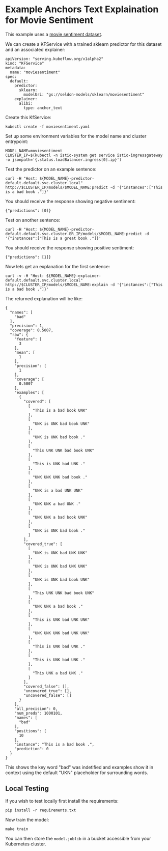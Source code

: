 # Example Anchors Text Explaination for Movie Sentiment

This example uses a [movie sentiment dataset](http://www.cs.cornell.edu/people/pabo/movie-review-data/).

We can create a KFService with a trained sklearn predictor for this dataset and an associated explainer:

```
apiVersion: "serving.kubeflow.org/v1alpha2"
kind: "KFService"
metadata:
  name: "moviesentiment"
spec:
  default:
    predictor:
      sklearn:
        modelUri: "gs://seldon-models/sklearn/moviesentiment"
    explainer:
      alibi:
        type: anchor_text
```

Create this KfService:

```
kubectl create -f moviesentiment.yaml
```

Set up some environment variables for the model name and cluster entrypoint:

```
MODEL_NAME=moviesentiment
CLUSTER_IP=$(kubectl -n istio-system get service istio-ingressgateway -o jsonpath='{.status.loadBalancer.ingress[0].ip}')
```

Test the predictor on an example sentence:

```
curl -H "Host: ${MODEL_NAME}-predictor-default.default.svc.cluster.local" http://$CLUSTER_IP/models/$MODEL_NAME:predict -d '{"instances":["This is a bad book ."]}'
```

You should receive the response showing negative sentiment:

```
{"predictions": [0]}
```

Test on another sentence:

```
curl -H "Host: ${MODEL_NAME}-predictor-default.default.svc.cluster.ER_IP/models/$MODEL_NAME:predict -d '{"instances":["This is a great book ."]}'
```

You should receive the response showing positive sentiment:

```
{"predictions": [1]}
```

Now lets get an explanation for the first sentence:


```
curl -v -H "Host: ${MODEL_NAME}-explainer-default.default.svc.cluster.local" http://$CLUSTER_IP/models/$MODEL_NAME:explain -d '{"instances":["This is a bad book ."]}'
```

The returned explanation will be like:

```
{
  "names": [
    "bad"
  ],
  "precision": 1,
  "coverage": 0.5007,
  "raw": {
    "feature": [
      3
    ],
    "mean": [
      1
    ],
    "precision": [
      1
    ],
    "coverage": [
      0.5007
    ],
    "examples": [
      {
        "covered": [
          [
            "This is a bad book UNK"
          ],
          [
            "UNK is UNK bad book UNK"
          ],
          [
            "UNK is UNK bad book ."
          ],
          [
            "This UNK UNK bad book UNK"
          ],
          [
            "This is UNK bad UNK ."
          ],
          [
            "UNK UNK UNK bad book ."
          ],
          [
            "UNK is a bad UNK UNK"
          ],
          [
            "UNK UNK a bad UNK ."
          ],
          [
            "UNK UNK a bad book UNK"
          ],
          [
            "UNK is UNK bad book ."
          ]
        ],
        "covered_true": [
          [
            "UNK is UNK bad UNK UNK"
          ],
          [
            "UNK is UNK bad UNK UNK"
          ],
          [
            "UNK is UNK bad book UNK"
          ],
          [
            "This UNK UNK bad book UNK"
          ],
          [
            "UNK UNK a bad book ."
          ],
          [
            "This is UNK bad UNK UNK"
          ],
          [
            "UNK UNK UNK bad UNK UNK"
          ],
          [
            "This is UNK bad UNK ."
          ],
          [
            "This is UNK bad UNK ."
          ],
          [
            "This UNK a bad UNK ."
          ]
        ],
        "covered_false": [],
        "uncovered_true": [],
        "uncovered_false": []
      }
    ],
    "all_precision": 0,
    "num_preds": 1000101,
    "names": [
      "bad"
    ],
    "positions": [
      10
    ],
    "instance": "This is a bad book .",
    "prediction": 0
  }
}

```

This shows the key word "bad" was indetified and examples show it in context using the default "UKN" placeholder for surrounding words.


## Local Testing

If you wish to test locally first install the requirements:

```
pip install -r requirements.txt
```

Now train the model:

```
make train
```

You can then store the `model.joblib` in a bucket accessible from your Kubernetes cluster.

